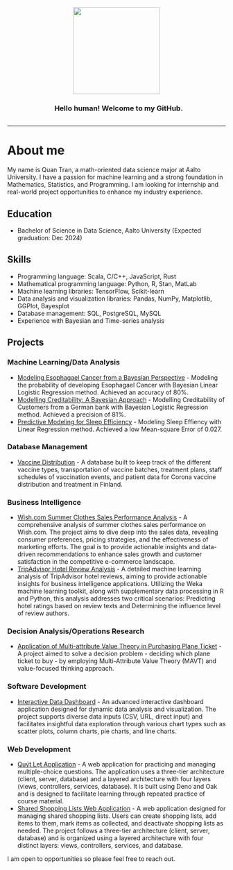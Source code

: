 <div style="text-align: center;">
  <img src='https://media.giphy.com/media/JIX9t2j0ZTN9S/giphy.gif' width='200px' style='display: inline-block; vertical-align: middle;'>
  <h3 style='display: inline-block; vertical-align: middle; margin-left: 10px;'> Hello human! Welcome to my GitHub. </h3>
</div>



 <!-- About section -->

---
# About me

My name is Quan Tran, a math-oriented data science major at Aalto University. I have a passion for machine learning and a strong foundation in Mathematics, Statistics, and Programming. I am looking for internship and real-world project opportunities to enhance my industry experience.

## Education
- Bachelor of Science in Data Science, Aalto University (Expected graduation: Dec 2024)

## Skills
- Programming language: Scala, C/C++, JavaScript, Rust
- Mathematical programming language: Python, R, Stan, MatLab
- Machine learning libraries: TensorFlow, Scikit-learn
- Data analysis and visualization libraries: Pandas, NumPy, Matplotlib, GGPlot, Bayesplot
- Database management: SQL, PostgreSQL, MySQL
- Experience with Bayesian and Time-series analysis


## Projects

### Machine Learning/Data Analysis
- [Modeling Esophagael Cancer from a Bayesian Perspective](https://github.com/quan22022003/Bayesian-Analysis-of-Esophageal-Cancer-Risk-Factors) - Modeling the probability of developing Esophagael Cancer with Bayesian Linear Logistic Regression method. Achieved an accuracy of 80%.
- [Modelling Creditability: A Bayesian Approach](https://github.com/quan22022003/Modelling-Creditability-A-Bayesian-Approach) - Modelling Creditability of Customers from a German bank with Bayesian Logistic Regression method. Achieved a precision of 81%.
- [Predictive Modeling for Sleep Efficiency](https://github.com/quan22022003/Predictive-Modeling-for-Sleep-Efficiency-Using-Machine-Learning) - Modeling Sleep Effiency with Linear Regression method. Achieved a low Mean-square Error of 0.027.

### Database Management
- [Vaccine Distribution](https://github.com/quan22022003/Vaccine-Distribution/blob/main/README.md) - A database built to keep track of the different vaccine types, transportation of vaccine batches, treatment plans, staff schedules of vaccination events, and patient data for Corona vaccine distribution and treatment in Finland.

### Business Intelligence
- [Wish.com Summer Clothes Sales Performance Analysis](https://github.com/quan22022003/Wish.com-Summer-Clothes-Sales-Performance-Analysis) - A comprehensive analysis of summer clothes sales performance on Wish.com. The project aims to dive deep into the sales data, revealing consumer preferences, pricing strategies, and the effectiveness of marketing efforts. The goal is to provide actionable insights and data-driven recommendations to enhance sales growth and customer satisfaction in the competitive e-commerce landscape.
- [TripAdvisor Hotel Review Analysis](https://github.com/quan22022003/TripAdvisor-Hotel-Review-Analysis) - A detailed machine learning analysis of TripAdvisor hotel reviews, aiming to provide actionable insights for business intelligence applications. Utilizing the Weka machine learning toolkit, along with supplementary data processing in R and Python, this analysis addresses two critical scenarios: Predicting hotel ratings based on review texts and Determining the influence level of review authors.

### Decision Analysis/Operations Research
- [Application of Multi-attribute Value Theory in Purchasing Plane Ticket](https://github.com/quan22022003/decision-making-project) - A project aimed to solve a decision problem - deciding which plane ticket to buy - by employing Multi-Attribute Value Theory (MAVT) and value-focused thinking approach.

### Software Development 
- [Interactive Data Dashboard](https://github.com/quan22022003/Interactive-Data-Dashboard/) - An advanced interactive dashboard application designed for dynamic data analysis and visualization. The project supports diverse data inputs (CSV, URL, direct input) and facilitates insightful data exploration through various chart types such as scatter plots, column charts, pie charts, and line charts.

### Web Development
- [Quýt Lẹt Application](https://github.com/quan22022003/Drill-and-Practice) - A web application for practicing and managing multiple-choice questions. The application uses a three-tier architecture (client, server, database) and a layered architecture with four layers (views, controllers, services, database). It is built using Deno and Oak and is designed to facilitate learning through repeated practice of course material.
- [Shared Shopping Lists Web Application](https://github.com/quan22022003/shopping-lists-web) -  A web application designed for managing shared shopping lists. Users can create shopping lists, add items to them, mark items as collected, and deactivate shopping lists as needed. The project follows a three-tier architecture (client, server, database) and is organized using a layered architecture with four distinct layers: views, controllers, services, and database.



I am open to opportunities so please feel free to reach out.








